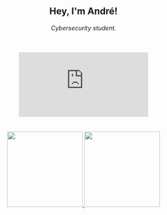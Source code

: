 <div align="center">
    <h2>Hey, I'm André!</h2>
    <p><em>Cybersecurity student.</em></p>
</div>

<br>
<br>

<div align="center">
    <iframe src="https://tryhackme.com/api/v2/badges/public-profile?userPublicId=1283556" style='border:none;'></iframe>
</div>

<br>
<br>

<div align="center">
    <a href="https://github.com/andrencor">
        <img height="175em" src="https://github-readme-stats.vercel.app/api?username=andrencor&theme=dark&show_icons=true&include_all_commits=true&count_private=true"/>
        <img height="175em" src="https://github-readme-stats.vercel.app/api/top-langs/?username=andrencor&theme=dark&layout=compact&langs_count=7"/>
    </a>
</div>
